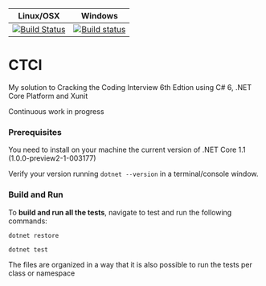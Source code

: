 | Linux/OSX | Windows |
| --- | --- |
| [![Build Status](https://travis-ci.org/LuigiAndrea/ctci.png?branch=master)](https://travis-ci.org/LuigiAndrea/ctci) | [![Build status](https://ci.appveyor.com/api/projects/status/0dfaivsu6degg079/branch/master?svg=true)](https://ci.appveyor.com/project/LuigiAndrea/ctci) |

CTCI
====

My solution to Cracking the Coding Interview 6th Edtion using C# 6, .NET Core Platform and Xunit

Continuous work in progress

### Prerequisites

You need to install on your machine the current version of .NET Core 1.1 (1.0.0-preview2-1-003177)

Verify your version running `dotnet --version` in a terminal/console window.

### Build and Run

To __build and run all the tests__, navigate to test and run the following commands:
```
dotnet restore

dotnet test
```
The files are organized in a way that it is also possible to run the tests per class or namespace